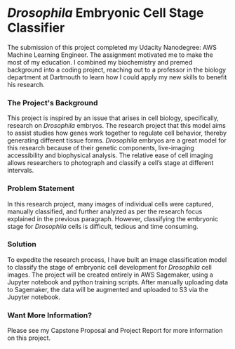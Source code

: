 # _Drosophila_ Embryonic Cell Stage Classifier
The submission of this project completed my Udacity Nanodegree: AWS Machine Learning Engineer. The assignment motivated me to make the most of my education. I combined my biochemistry and premed background into a coding project, reaching out to a professor in the biology department at Dartmouth to learn how I could apply my new skills to benefit his research.

### The Project's Background
This project is inspired by an issue that arises in cell biology, specifically, research on _Drosophila_ embryos. The research project that this model aims to assist studies how genes work together to regulate cell behavior, thereby generating different tissue forms. _Drosophila_ embryos are a great model for this research because of their genetic components, live-imaging accessibility and biophysical analysis. The relative ease of cell imaging allows researchers to photograph and classify a cell’s stage at different intervals.

### Problem Statement
In this research project, many images of individual cells were captured, manually classified, and further analyzed as per the research focus explained in the previous paragraph. However, classifying the embryonic stage for _Drosophila_ cells is difficult, tedious and time consuming. 

### Solution
To expedite the research process, I have built an image classification model to classify the stage of embryonic cell development for _Drosophila_ cell images. The project will be created entirely in AWS Sagemaker, using a Jupyter notebook and python training scripts. After manually uploading data to Sagemaker, the data will be augmented and uploaded to S3 via the Jupyter notebook.

### Want More Information?
Please see my Capstone Proposal and Project Report for more information on this project.

